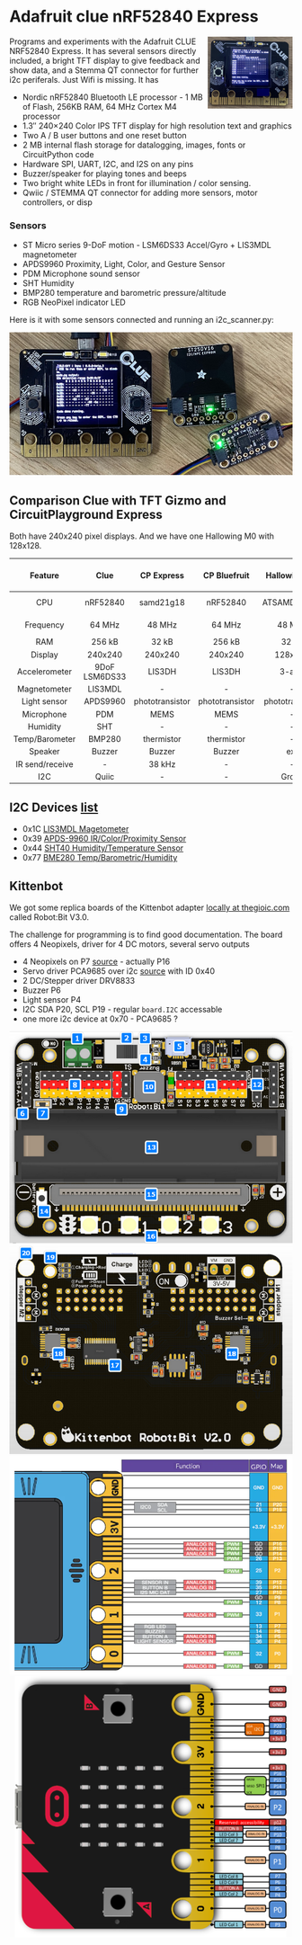 # Adafruit clue nRF52840 Express

<img src="docs/clue_i2c.jpg" width="30%" align="right">

Programs and experiments with the Adafruit CLUE NRF52840 Express. It has several sensors directly included, a bright TFT display to give feedback and show data, and a Stemma QT connector for further i2c periferals. Just Wifi is missing. It has

- Nordic nRF52840 Bluetooth LE processor - 1 MB of Flash, 256KB RAM, 64 MHz Cortex M4 processor
- 1.3″ 240×240 Color IPS TFT display for high resolution text and graphics
- Two A / B user buttons and one reset button
- 2 MB internal flash storage for datalogging, images, fonts or CircuitPython code
- Hardware SPI, UART, I2C, and I2S on any pins
- Buzzer/speaker for playing tones and beeps
- Two bright white LEDs in front for illumination / color sensing.
- Qwiic / STEMMA QT connector for adding more sensors, motor controllers, or disp

### Sensors

- ST Micro series 9-DoF motion - LSM6DS33 Accel/Gyro + LIS3MDL magnetometer
- APDS9960 Proximity, Light, Color, and Gesture Sensor
- PDM Microphone sound sensor
- SHT Humidity
- BMP280 temperature and barometric pressure/altitude
- RGB NeoPixel indicator LED

Here is it with some sensors connected and running an i2c_scanner.py:

![Clue with i2c periferals](docs/clue_i2c_2.jpg)

## Comparison Clue with TFT Gizmo and CircuitPlayground Express

Both have 240x240 pixel displays. And we have one Hallowing M0 with 128x128.

|     Feature     |      Clue     |    CP Express   |   CP Bluefruit  |   Hallowing M0  | T-Display S2 |   rp2040   |
|:---------------:|:-------------:|:---------------:|:---------------:|:---------------:|:------------:|:----------:|
| CPU             |      nRF52840 |       samd21g18 |        nRF52840 |     ATSAMD21G18 |     ESP32-S2 | Cortex M0+ |
| Frequency       |        64 MHz |          48 MHz |          64 MHz |          48 MHz |      240 MHz |    133 MHz |
| RAM             |        256 kB |           32 kB |          256 kB |           32 kB |      8195 kB |     264 kB |
| Display         |       240x240 |         240x240 |         240x240 |         128x128 |      240x135 |     128x64 |
| Accelerometer   | 9DoF LSM6DS33 |          LIS3DH |          LIS3DH |          3-axis |            - |          - |
| Magnetometer    |       LIS3MDL |               - |               - |               - |            - |          - |
| Light sensor    |      APDS9960 | phototransistor | phototransistor | phototransistor |            - |          - |
| Microphone      |           PDM |            MEMS |            MEMS |               - |            - |          - |
| Humidity        |           SHT |               - |               - |               - |            - |          - |
| Temp/Barometer  |        BMP280 |      thermistor |      thermistor |               - |     internal |   internal |
| Speaker         |        Buzzer |          Buzzer |          Buzzer |             ext |            - |          - |
| IR send/receive |             - |          38 kHz |               - |               - |            - |          - |
| I2C             |         Quiic |               - |               - |           Grove |            - |          - |

## I2C Devices [list](https://learn.adafruit.com/i2c-addresses/the-list)

- 0x1C [LIS3MDL Magetometer](https://www.adafruit.com/product/4479)
- 0x39 [APDS-9960 IR/Color/Proximity Sensor](https://www.adafruit.com/product/3595)
- 0x44 [SHT40 Humidity/Temperature Sensor](https://www.adafruit.com/product/4885)
- 0x77 [BME280 Temp/Barometric/Humidity](https://www.adafruit.com/product/2652)

## Kittenbot

We got some replica boards of the Kittenbot adapter [locally at thegioic.com ](https://www.thegioiic.com/robotbit-module-cho-microbit) called Robot:Bit V3.0.

The challenge for programming is to find good documentation. The board offers 4 Neopixels, driver for 4 DC motors, several servo outputs

- 4 Neopixels on P7 [source](https://www.kittenbot.cc/blogs/learn/future-board-micropython-programming-06-neopixel) - actually P16
- Servo driver PCA9685 over i2c [source](https://www.kittenbot.cc/products/robotbit-robotics-expansion-board-for-micro-bit) with ID 0x40
- 2 DC/Stepper driver DRV8833
- Buzzer P6
- Light sensor P4
- I2C SDA P20, SCL P19 - regular `board.I2C` accessable
- one more i2c device at 0x70 - PCA9685 ?

![board above](docs/robotbit_top.png)
![board bottom](docs/robotbit_bottom.png)
![pinout kittenbot](docs/kittenbot.png)
![pinout micro:bit](docs/microbit.png)

